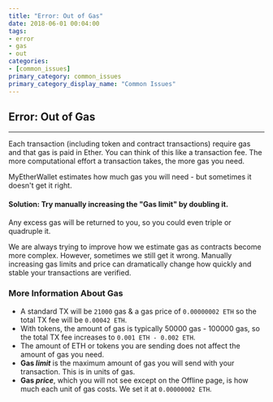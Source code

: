 ```yaml
---
title: "Error: Out of Gas"
date: 2018-06-01 00:04:00
tags:
- error
- gas
- out
categories:
- [common_issues]
primary_category: common_issues
primary_category_display_name: "Common Issues"
---
```


## Error: Out of Gas
***

Each transaction (including token and contract transactions) require gas and that gas is paid in Ether. You can think of this like a transaction fee. The more computational effort a transaction takes, the more gas you need.

MyEtherWallet estimates how much gas you will need - but sometimes it doesn't get it right.

#### Solution: Try manually increasing the "Gas limit" by doubling it.

Any excess gas will be returned to you, so you could even triple or quadruple it.

We are always trying to improve how we estimate gas as contracts become more complex. However, sometimes we still get it wrong. Manually increasing gas limits and price can dramatically change how quickly and stable your transactions are verified.



### More Information About Gas
* A standard TX will be `21000` gas & a gas price of `0.00000002 ETH` so the total TX fee will be `0.00042 ETH`.
* With tokens, the amount of gas is typically 50000 gas - 100000 gas, so the total TX fee increases to `0.001 ETH - 0.002 ETH`.
* The amount of ETH or tokens you are sending does not affect the amount of gas you need.
* **Gas _limit_** is the maximum amount of gas you will send with your transaction. This is in units of gas.
* **Gas _price_**, which you will not see except on the Offline page, is how much each unit of gas costs. We set it at `0.00000002 ETH`.